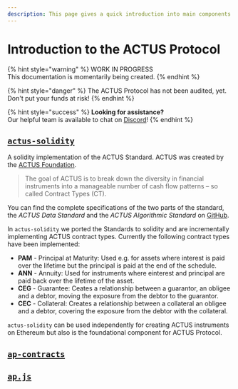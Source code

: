 ```yaml
---
description: This page gives a quick introduction into main components of ACTUS Protocol
---
```


# Introduction to the ACTUS Protocol

{% hint style="warning" %}
WORK IN PROGRESS  
This documentation is momentarily being created.
{% endhint %}

{% hint style="danger" %}
The ACTUS Protocol has not been audited, yet. Don't put your funds at risk!
{% endhint %}

{% hint style="success" %}
**Looking for assistance?**   
Our helpful team is available to chat on [Discord](https://discord.gg/WdAhDYq)!
{% endhint %}

## [`actus-solidity`](https://github.com/atpar/actus-solidity)

A solidity implementation of the ACTUS Standard. ACTUS was created by the [ACTUS Foundation](https://www.actusfrf.org). 

> The goal of ACTUS is to break down the diversity in financial instruments into a manageable number of cash flow patterns – so called Contract Types \(CT\).

You can find the complete specifications of the two parts of the standard, the _ACTUS Data Standard_ and the _ACTUS Algorithmic Standard_ on [GitHub](https://github.com/actusfrf).

In `actus-solidity` we ported the Standards to solidity and are incrementally implementing ACTUS contract types. Currently the following contract types have been implemented:

* **PAM** - Principal at Maturity: Used e.g. for assets where interest is paid over the lifetime but the principal is paid at the end of the schedule.
* **ANN** - Annuity: Used for instruments where einterest and principal are paid back over the lifetime of the asset.
* **CEG** - Guarantee: Ceates a relationship between a guarantor, an obligee and a debtor, moving the exposure from the debtor to the guarantor.
* **CEC** - Collateral: Creates a relationship between a collateral an obligee and a debtor, covering the exposure from the debtor with the collateral.

`actus-solidity` can be used independently for creating ACTUS instruments on Ethereum but also is the foundational component for ACTUS Protocol.

## [`ap-contracts`](https://github.com/atpar/ap-monorepo/tree/MS1/packages/ap-contracts)

## [`ap.js`](https://github.com/atpar/ap-monorepo/tree/MS1/packages/ap.js)





